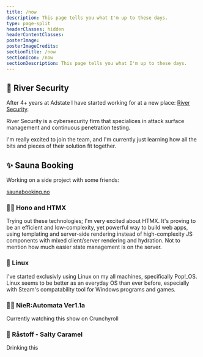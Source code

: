 ```yaml
---
title: /now
description: This page tells you what I'm up to these days.
type: page-split
headerClasses: hidden
headerContentClasses:
posterImage:
posterImageCredits:
sectionTitle: /now
sectionIcon: /now
sectionDescription: This page tells you what I'm up to these days.
---
```


## 🔐 River Security

After 4+ years at Adstate I have started working for at a new place: [River Security](https://riversecurity.eu/).

River Security is a cybersecurity firm that specialices in attack surface management and continuous penetration testing.

I'm really excited to join the team, and I'm currently just learning how all the bits and pieces of their solution fit together.

## ✨ Sauna Booking

Working on a side project with some friends:

[saunabooking.no](https://saunabooking.no/)

### 👨‍💻 Hono and HTMX

Trying out these technologies; I'm very excited about HTMX. It's proving to be an efficient and low-complexity, yet powerful way to build web apps, using templating and server-side rendering instead of high-complexity JS components with mixed client/server rendering and hydration. Not to mention how much easier state management is on the server.

### 🐧 Linux

I've started exclusivly using Linux on my all machines, specifically Pop!\_OS. Linux seems to be better as an everyday OS than ever before, especially with Steam's compatability tool for Windows programs and games.

### 🥷🤖 NieR:Automata Ver1.1a

Currently watching this show on Crunchyroll

### 🥃 Råstoff - Salty Caramel

Drinking this

